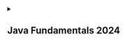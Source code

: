 <details>
  <summary><h2>Java Fundamentals 2024</h2></summary>
  <h3>
    1. <a href="https://github.com/stoynko/Java-Fundamentals-September-2024/tree/main/src/A_BasicSyntaxConditionalStatementsLoops">
    Basic Syntax, Conditional Statements and Loops</a>
  </h3>
  <h3>
    2. <a href="https://github.com/stoynko/Java-Fundamentals-September-2024/tree/main/src/B_DataTypesAndVariables">
    Data Types and Variables</a>
  </h3>
  <h3>
    3. <a href="https://github.com/stoynko/Java-Fundamentals-September-2024/tree/main/src/C_Arrays">
    Arrays</a>
  </h3>
  <h3>
    4. <a href="https://github.com/stoynko/Java-Fundamentals-September-2024/tree/main/src/D_Methods">
    Methods</a>
  </h3>
  <h3>
    5. <a href="https://github.com/stoynko/Java-Fundamentals-September-2024/tree/main/src/E_Lists">
    Lists</a>
  </h3>
  <h3>
    6. <a href="https://github.com/stoynko/Java-Fundamentals-September-2024/tree/main/src/X_MidExam">
    Mid Exam</a>
  </h3>
  <h3>
    7. <a href="https://github.com/stoynko/Java-Fundamentals-September-2024/tree/main/src/F_ObjectsAndClasses">
    Objects and Classes</a>
  </h3>
  <h3>
    8. <a href="https://github.com/stoynko/Java-Fundamentals-September-2024/tree/main/src/G_AssociativeArraysLambdaAndStreamAPI">
    Associative Arrays, Lambda and Stream API</a>
  </h3>
  <h3>
    9. <a href="https://github.com/stoynko/Java-Fundamentals-September-2024/tree/main/src/H_TextProcessing">
    Text Processing</a>
  </h3>
  <h3>
    10. <a href="https://github.com/stoynko/Java-Fundamentals-September-2024/tree/main/src/I_RegularExpressions">
    Regular Expressions</a>
  </h3>
  <h3>
    11. <a href="https://github.com/stoynko/Java-Fundamentals-September-2024/tree/main/src/Y_FinalExam">
    Final Exam</a>
  </h3>

  <h1>Projects</h1>

  <h3>
    1. <a href="https://github.com/stoynko/Java-Fundamentals-September-2024/blob/main/src/Z_Projects/RockPaperScissors.java">
    "Rock - paper - scissors"</a>
  </h3>
  <p>The player has the option to choose from one of the following:</p>
  <ul>
    <li>rock</li>
    <li>paper</li>
    <li>scissors</li>
  </ul>
  <p>The computer then chooses a random option, and the outcome is revealed.</p>

  <h3>
    2. <a href="https://github.com/stoynko/Java-Fundamentals-September-2024/blob/main/src/Z_Projects/GuessTheNumber.java">
    "Guess the number"</a>
  </h3>
  <p>
    The computer chooses a random number between 1 and 100. The player is prompted to input a number that they believe
    is selected by the computer. A relevant message is displayed if the player chose a number lower than the one
    selected by the computer, a higher one, or the exact one.
  </p>

</details>
